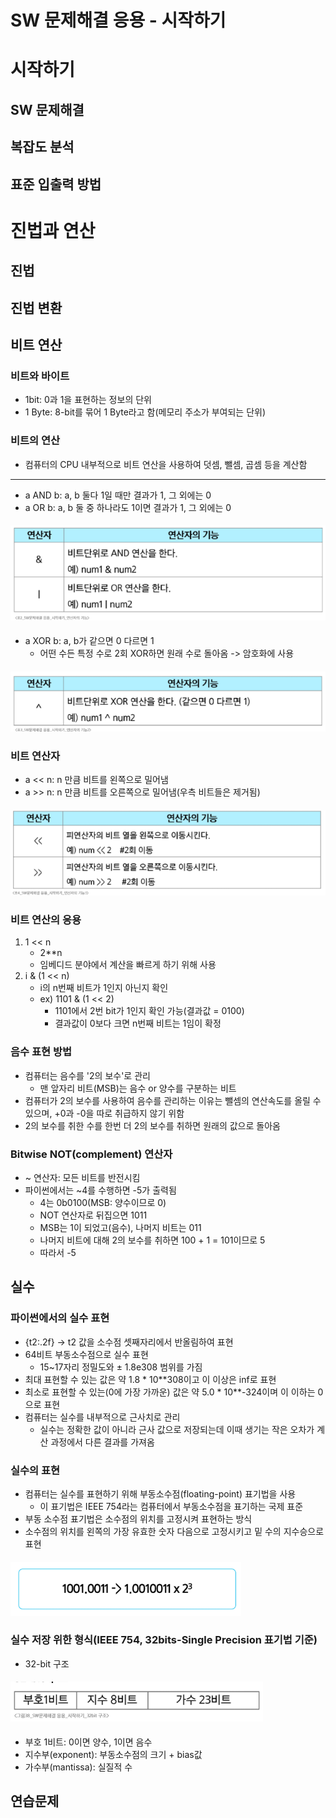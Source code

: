 # SW 문제해결 응용 - 시작하기
# 시작하기
## SW 문제해결
## 복잡도 분석
## 표준 입출력 방법
# 진법과 연산
## 진법
## 진법 변환
## 비트 연산
### 비트와 바이트
- 1bit: 0과 1을 표현하는 정보의 단위
- 1 Byte: 8-bit를 묶어 1 Byte라고 함(메모리 주소가 부여되는 단위)
### 비트의 연산
- 컴퓨터의 CPU 내부적으로 비트 연산을 사용하여 덧셈, 뺄셈, 곱셈 등을 계산함
---
- a AND b: a, b 둘다 1일 때만 결과가 1, 그 외에는 0
- a OR b: a, b 둘 중 하나라도 1이면 결과가 1, 그 외에는 0
#### ![alt text](image/image0903-1.png)
- a XOR b: a, b가 같으면 0 다르면 1
  - 어떤 수든 특정 수로 2회 XOR하면 원래 수로 돌아옴 -> 암호화에 사용
#### ![alt text](image/image0903-2.png)
### 비트 연산자
- a << n: n 만큼 비트를 왼쪽으로 밀어냄
- a >> n: n 만큼 비트를 오른쪽으로 밀어냄(우측 비트들은 제거됨)
#### ![alt text](image/image0903-3.png)
### 비트 연산의 응용
1. 1 << n
   - 2**n
   - 임베디드 분야에서 계산을 빠르게 하기 위해 사용
2. i & (1 << n)
   - i의 n번째 비트가 1인지 아닌지 확인
   - ex) 1101 & (1 << 2)
     - 1101에서 2번 bit가 1인지 확인 가능(결과값 = 0100)
     - 결과값이 0보다 크면 n번째 비트는 1임이 확정
### 음수 표현 방법
- 컴퓨터는 음수를 '2의 보수'로 관리
  - 맨 앞자리 비트(MSB)는 음수 or 양수를 구분하는 비트
- 컴퓨터가 2의 보수를 사용하여 음수를 관리하는 이유는 뺄셈의 연산속도를 올릴 수 있으며, +0과 -0을 따로 취급하지 않기 위함
- 2의 보수를 취한 수를 한번 더 2의 보수를 취하면 원래의 값으로 돌아옴
### Bitwise NOT(complement) 연산자
- ~ 연산자: 모든 비트를 반전시킴
- 파이썬에서는 ~4를 수행하면 -5가 출력됨
  - 4는 0b0100(MSB: 양수이므로 0)
  - NOT 연산자로 뒤집으면 1011
  - MSB는 1이 되었고(음수), 나머지 비트는 011
  - 나머지 비트에 대해 2의 보수를 취하면 100 + 1 = 101이므로 5
  - 따라서 -5
## 실수
### 파이썬에서의 실수 표현
- {t2:.2f} -> t2 값을 소수점 셋째자리에서 반올림하여 표현
- 64비트 부동소수점으로 실수 표현
  - 15~17자리 정밀도와 ± 1.8e308 범위를 가짐
- 최대 표현할 수 있는 값은 약 1.8 * 10**308이고 이 이상은 inf로 표현
- 최소로 표현할 수 있는(0에 가장 가까운) 값은 약 5.0 * 10**-324이며 이 이하는 0으로 표현
- 컴퓨터는 실수를 내부적으로 근사치로 관리
  - 실수는 정확한 값이 아니라 근사 값으로 저장되는데 이때 생기는 작은 오차가 계산 과정에서 다른 결과를 가져옴
### 실수의 표현
- 컴퓨터는 실수를 표현하기 위해 부동소수점(floating-point) 표기법을 사용
  - 이 표기법은 IEEE 754라는 컴퓨터에서 부동소수점을 표기하는 국제 표준
- 부동 소수점 표기법은 소수점의 위치를 고정시켜 표현하는 방식
- 소수점의 위치를 왼쪽의 가장 유효한 숫자 다음으로 고정시키고 밑 수의 지수승으로 표현
#### ![alt text](image/image0903-4.png)
### 실수 저장 위한 형식(IEEE 754, 32bits-Single Precision 표기법 기준)
- 32-bit 구조
#### ![alt text](image/image0903-5.png)
- 부호 1비트: 0이면 양수, 1이면 음수
- 지수부(exponent): 부동소수점의 크기 + bias값
- 가수부(mantissa): 실질적 수
## 연습문제